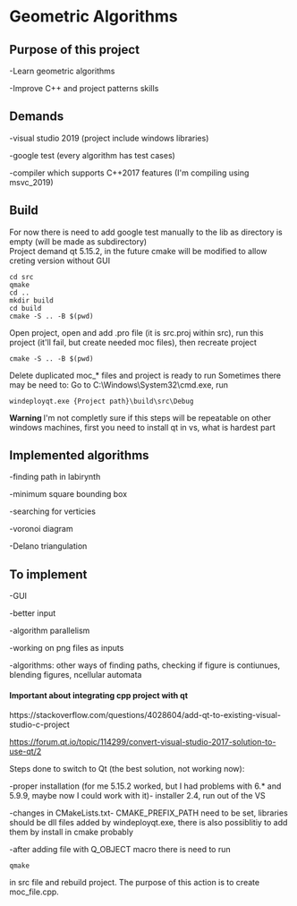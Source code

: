 <h1>Geometric Algorithms</h1>

<h2>Purpose of this project</h2>

-Learn geometric algorithms

-Improve C++ and project patterns skills

<h2>Demands</h2>

-visual studio 2019 (project include windows libraries)

-google test (every algorithm has test cases)

-compiler which supports C++2017 features (I'm compiling using msvc_2019)

<h2>Build</h2>

For now there is need to add google test manually to the lib as directory is empty (will be made as subdirectory)</br>
Project demand qt 5.15.2, in the future cmake will be modified to allow creting version without GUI
```
cd src
qmake
cd ..
mkdir build
cd build
cmake -S .. -B $(pwd)
```
Open project, open and add .pro file (it is src.proj within src), run this project (it'll fail, but create needed moc files), then recreate project
```
cmake -S .. -B $(pwd)
```
Delete duplicated moc_* files and project is ready to run
Sometimes there may be need to:
Go to C:\Windows\System32\cmd.exe, run

```
windeployqt.exe {Project path}\build\src\Debug
```

<b> Warning </b>
I'm not completly sure if this steps will be repeatable on other windows machines, first you need to install qt in vs, what is hardest part


<h2>Implemented algorithms </h2>

-finding path in labirynth

-minimum square bounding box

-searching for verticies

-voronoi diagram

-Delano triangulation

<h2>To implement </h2>

-GUI

-better input

-algorithm parallelism

-working on png files as inputs

-algorithms: other ways of finding paths, checking if figure is contiunues, blending figures, ncellular automata


<h4>Important about integrating cpp project with qt</h4>
https://stackoverflow.com/questions/4028604/add-qt-to-existing-visual-studio-c-project

https://forum.qt.io/topic/114299/convert-visual-studio-2017-solution-to-use-qt/2

Steps done to switch to Qt (the best solution, not working now):

-proper installation (for me 5.15.2 worked, but I had problems with 6.* and 5.9.9, maybe now I could work with it)- installer 2.4, run out of the VS

-changes in CMakeLists.txt- CMAKE_PREFIX_PATH need to be set, libraries should be dll files added by windeployqt.exe, there is also possiblitiy to add them by install in cmake probably

-after adding file with Q_OBJECT macro there is need to run 

```
qmake
```

in src file and rebuild project. The purpose of this action is to create moc_file.cpp. 
